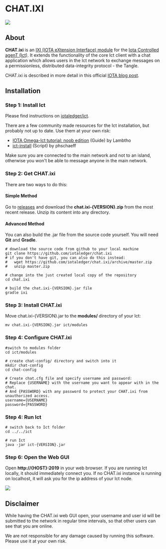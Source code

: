# CHAT.IXI

<img src="https://cdn-images-1.medium.com/max/2000/1*keoOf8EkZLrue7eLAxjCig.png" />

## About

**CHAT.ixi** is an [IXI (IOTA eXtension Interface) module](https://github.com/iotaledger/ixi) for the [Iota Controlled agenT (Ict)](https://github.com/iotaledger/ict).
It extends the functionality of the core Ict client with a chat application which allows users in the Ict network
to exchange messages on a permissionless, distributed data-integrity protocol - the Tangle.

CHAT.ixi is described in more detail in this official [IOTA blog post](https://blog.iota.org/chat-ixi-using-ict-for-permissionless-chat-on-the-iota-tangle-59ce6c5b95fb).

## Installation

### Step 1: Install Ict

Please find instructions on [iotaledger/ict](https://github.com/iotaledger/ict#installation).

There are a few community made resources for the Ict installation, but probably not up to date. Use them at your own risk:
* [IOTA Omega-Ict tutorial: noob edition](https://medium.com/@lambtho/iota-omega-ict-tutorial-noob-edition-ff9e1e6d6c2f) (Guide) by Lambtho
* [ict-install](https://github.com/phschaeff/ict-install) (Script) by phschaeff

Make sure you are connected to the main network and not to an island, otherwise you won't be able to message anyone in the main network.

### Step 2: Get CHAT.ixi

There are two ways to do this:

#### Simple Method

Go to [releases](https://github.com/iotaledger/chat.ixi/releases) and download the **chat.ixi-{VERSION}.zip**
from the most recent release. Unzip its content into any directory.

#### Advanced Method

You can also build the .jar file from the source code yourself. You will need **Git** and **Gradle**.

```shell
# download the source code from github to your local machine
git clone https://github.com/iotaledger/chat.ixi
# if you don't have git, you can also do this instead:
#   wget https://github.com/iotaledger/chat.ixi/archive/master.zip
#   unzip master.zip

# change into the just created local copy of the repository
cd chat.ixi

# build the chat.ixi-{VERSION}.jar file
gradle ixi
```

### Step 3: Install CHAT.ixi
Move chat.ixi-{VERSION}.jar to the **modules/** directory of your Ict:
```shell
mv chat.ixi-{VERSION}.jar ict/modules
```

### Step 4: Configure CHAT.ixi
```shell
#switch to modules folder
cd ict/modules

# create chat-config/ directory and switch into it
mkdir chat-config
cd chat-config

# Create chat.cfg file and specify username and password:
# Replace {USERNAME} with the username you want to appear with in the chat.
# And {PASSWORD} with any password to protect your CHAT.ixi from unauthorized access.
username={USERNAME}
password={PASSWORD}
```

### Step 4: Run Ict

```shell
# switch back to Ict folder
cd ../../ict

# run Ict
java -jar ict-{VERSION}.jar
```



### Step 6: Open the Web GUI

Open **http://{HOST}:2019** in your web browser. If you are running Ict locally, it should immediately connect you. If no CHAT.ixi
instance is running on localhost, it will ask you for the ip address of your Ict node.

<img src="https://cdn-images-1.medium.com/max/2000/1*CxDGQSYolCIYtKNA4_4WcA.png" />

## Disclaimer

While having the CHAT.ixi web GUI open, your username and user id will be submitted to the network in regular
time intervals, so that other users can see that you are online.

We are not responsible for any damage caused by running this software. Please use it at your own risk.
